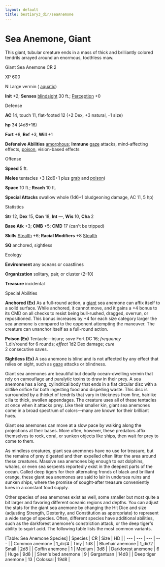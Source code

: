 ```yaml
---
layout: default
title: bestiary3_dir/seaAnemone
---
```

# Sea Anemone, Giant

This giant, tubular creature ends in a mass of thick and brilliantly colored tendrils arrayed around an enormous, toothless maw.

Giant Sea Anemone CR 2

XP 600

N Large vermin ( [aquatic](monsters_dir/creatureTypes#_aquatic-subtype))

**Init** +2; **Senses** [blindsight](monsters_dir/universalMonsterRules#_blindsight) 30 ft.; [Perception](skills_dir/perception#_perception) +0

Defense

**AC** 14, touch 11, flat-footed 12 (+2 Dex, +3 natural, –1 size)

**hp** 34 (4d8+16)

**Fort** +8, **Ref** +3, **Will** +1

**Defensive Abilities** [amorphous](monsters_dir/universalMonsterRules#_amorphous); **Immune** [gaze](monsters_dir/universalMonsterRules#_gaze) attacks, mind-affecting effects, [poison](monsters_dir/universalMonsterRules#_poison-(ex-or-su)), vision-based effects

Offense

**Speed** 5 ft.

**Melee** tentacles +3 (2d6+1 plus [grab](monsters_dir/universalMonsterRules#_grab) and [poison](monsters_dir/universalMonsterRules#_poison-(ex-or-su)))

**Space** 10 ft.; **Reach** 10 ft.

**Special Attacks** swallow whole (1d6+1 bludgeoning damage, AC 11, 5 hp)

Statistics

**Str** 12, **Dex** 15, **Con** 18, **Int** —, **Wis** 10, **Cha** 2

**Base Atk** +3; **CMB** +5; **CMD** 17 (can't be tripped)

**Skills** [Stealth](skills_dir/stealth#_stealth) +6; **Racial Modifiers** +8 [Stealth](skills_dir/stealth#_stealth)

**SQ** anchored, sightless

Ecology

**Environment** any oceans or coastlines

**Organization** solitary, pair, or cluster (2–10)

**Treasure** incidental

Special Abilities

**Anchored (Ex)** As a full-round action, a [giant](monsters_dir/creatureTypes#_giant-subtype) sea anemone can affix itself to a solid surface. While anchored, it cannot move, and it gains a +4 bonus to its CMD on all checks to resist being bull-rushed, dragged, overrun, or repositioned. This bonus increases by +4 for each size category larger the sea anemone is compared to the opponent attempting the maneuver. The creature can unanchor itself as a full-round action.

**Poison (Ex)** Tentacle­—injury; _save_ Fort DC 16; _frequency_   
1_dir/round for 6 rounds; _effect_ 1d2 Dex damage; _cure_   
2 consecutive saves.

**Sightless (Ex)** A sea anemone is blind and is not affected by any effect that relies on sight, such as [gaze](monsters_dir/universalMonsterRules#_gaze) attacks or blindness.

Giant sea anemones are beautiful but deadly ocean-dwelling vermin that rely on camouflage and paralytic toxins to draw in their prey. A sea anemone has a long, cylindrical body that ends in a flat circular disc with a slitlike orifice for both ingesting food and dispelling waste. This disc is surrounded by a thicket of tendrils that vary in thickness from fine, hairlike cilia to thick, swollen appendages. The creature uses all of these tentacles at once when it attacks prey. Like their smaller kin, giant sea anemones come in a broad spectrum of colors—many are known for their brilliant hues.

Giant sea anemones can move at a slow pace by walking along the projections at their bases. More often, however, these predators affix themselves to rock, coral, or sunken objects like ships, then wait for prey to come to them.

As mindless creatures, giant sea anemones have no use for treasure, but the remains of prey digested and then expelled often litter the area around these creatures. Massive sea anemones big enough to eat dolphins, whales, or even sea serpents reportedly exist in the deepest parts of the ocean. Called deep tigers for their alternating fronds of black and brilliant orange, these giant sea anemones are said to lair in undersea ruins and sunken ships, where the promise of sought-after treasure conveniently lures in a constant food supply.

Other species of sea anemones exist as well, some smaller but most quite a bit larger and favoring different oceanic regions and depths. You can adjust the stats for the giant sea anemone by changing the Hit Dice and size (adjusting Strength, Dexterity, and Constitution as appropriate) to represent a wide range of species. Often, different species have additional abilities, such as the darkforest anemone's constriction attack, or the deep tiger's ability to squirt acid. The following table lists the most common variants.

[Table: Sea Anemone Species]
| Species | CR | Size | HD |
| --- | --- | --- | --- |
| Common anemone | 1_dir/4 | Tiny | 1d8 |
| Bluehair anemone | 1_dir/2 | Small | 2d8 |
| Coffin anemone | 1 | Medium | 3d8 |
| Darkforest anemone | 6 | Huge | 9d8 |
| Siren's bed anemone | 9 | Gargantuan | 14d8 |
| Deep tiger anemone | 13 | Colossal | 19d8 |

